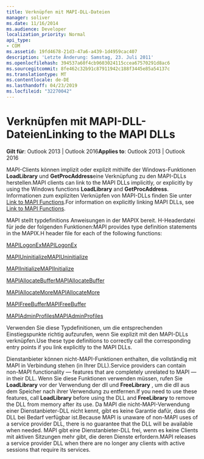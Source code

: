 ```yaml
---
title: Verknüpfen mit MAPI-DLL-Dateien
manager: soliver
ms.date: 11/16/2014
ms.audience: Developer
localization_priority: Normal
api_type:
- COM
ms.assetid: 19fd4678-21d3-47a6-a439-1d4959cac407
description: 'Letzte Änderung: Samstag, 23. Juli 2011'
ms.openlocfilehash: 394537a60f4cb9603024115ccea67570291d8ac6
ms.sourcegitcommit: 8fe462c32b91c87911942c188f3445e85a54137c
ms.translationtype: MT
ms.contentlocale: de-DE
ms.lasthandoff: 04/23/2019
ms.locfileid: "32270042"
---
```

# <a name="linking-to-the-mapi-dlls"></a><span data-ttu-id="d64eb-103">Verknüpfen mit MAPI-DLL-Dateien</span><span class="sxs-lookup"><span data-stu-id="d64eb-103">Linking to the MAPI DLLs</span></span>

  
  
<span data-ttu-id="d64eb-104">**Gilt für**: Outlook 2013 | Outlook 2016</span><span class="sxs-lookup"><span data-stu-id="d64eb-104">**Applies to**: Outlook 2013 | Outlook 2016</span></span> 
  
<span data-ttu-id="d64eb-105">MAPI-Clients können implizit oder explizit mithilfe der Windows-Funktionen **LoadLibrary** und **GetProcAddress**eine Verknüpfung zu den MAPI-DLLs herstellen.</span><span class="sxs-lookup"><span data-stu-id="d64eb-105">MAPI clients can link to the MAPI DLLs implicitly, or explicitly by using the Windows functions **LoadLibrary** and **GetProcAddress**.</span></span> <span data-ttu-id="d64eb-106">Informationen zum expliziten Verknüpfen von MAPI-DLLs finden Sie unter [Link to MAPI Functions](how-to-link-to-mapi-functions.md).</span><span class="sxs-lookup"><span data-stu-id="d64eb-106">For information on explicitly linking MAPI DLLs, see [Link to MAPI Functions](how-to-link-to-mapi-functions.md).</span></span>
  
<span data-ttu-id="d64eb-107">MAPI stellt typdefinitions Anweisungen in der MAPIX bereit. H-Headerdatei für jede der folgenden Funktionen:</span><span class="sxs-lookup"><span data-stu-id="d64eb-107">MAPI provides type definition statements in the MAPIX.H header file for each of the following functions:</span></span>
  
[<span data-ttu-id="d64eb-108">MAPILogonEx</span><span class="sxs-lookup"><span data-stu-id="d64eb-108">MAPILogonEx</span></span>](mapilogonex.md)
  
[<span data-ttu-id="d64eb-109">MAPIUninitialize</span><span class="sxs-lookup"><span data-stu-id="d64eb-109">MAPIUninitialize</span></span>](mapiuninitialize.md)
  
[<span data-ttu-id="d64eb-110">MAPIInitialize</span><span class="sxs-lookup"><span data-stu-id="d64eb-110">MAPIInitialize</span></span>](mapiinitialize.md)
  
[<span data-ttu-id="d64eb-111">MAPIAllocateBuffer</span><span class="sxs-lookup"><span data-stu-id="d64eb-111">MAPIAllocateBuffer</span></span>](mapiallocatebuffer.md)
  
[<span data-ttu-id="d64eb-112">MAPIAllocateMore</span><span class="sxs-lookup"><span data-stu-id="d64eb-112">MAPIAllocateMore</span></span>](mapiallocatemore.md)
  
[<span data-ttu-id="d64eb-113">MAPIFreeBuffer</span><span class="sxs-lookup"><span data-stu-id="d64eb-113">MAPIFreeBuffer</span></span>](mapifreebuffer.md)
  
[<span data-ttu-id="d64eb-114">MAPIAdminProfiles</span><span class="sxs-lookup"><span data-stu-id="d64eb-114">MAPIAdminProfiles</span></span>](mapiadminprofiles.md)
  
<span data-ttu-id="d64eb-115">Verwenden Sie diese Typdefinitionen, um die entsprechenden Einstiegspunkte richtig aufzurufen, wenn Sie explizit mit den MAPI-DLLs verknüpfen.</span><span class="sxs-lookup"><span data-stu-id="d64eb-115">Use these type definitions to correctly call the corresponding entry points if you link explicitly to the MAPI DLLs.</span></span>
  
<span data-ttu-id="d64eb-116">Dienstanbieter können nicht-MAPI-Funktionen enthalten, die vollständig mit MAPI in Verbindung stehen (in Ihrer DLL).</span><span class="sxs-lookup"><span data-stu-id="d64eb-116">Service providers can contain non-MAPI functionality — features that are completely unrelated to MAPI — in their DLL.</span></span> <span data-ttu-id="d64eb-117">Wenn Sie diese Funktionen verwenden müssen, rufen Sie **LoadLibrary** vor der Verwendung der dll und **FreeLibrary** , um die dll aus dem Speicher nach ihrer Verwendung zu entfernen.</span><span class="sxs-lookup"><span data-stu-id="d64eb-117">If you need to use these features, call **LoadLibrary** before using the DLL and **FreeLibrary** to remove the DLL from memory after its use.</span></span> <span data-ttu-id="d64eb-118">Da MAPI die nicht-MAPI-Verwendung einer Dienstanbieter-DLL nicht kennt, gibt es keine Garantie dafür, dass die DLL bei Bedarf verfügbar ist.</span><span class="sxs-lookup"><span data-stu-id="d64eb-118">Because MAPI is unaware of non-MAPI uses of a service provider DLL, there is no guarantee that the DLL will be available when needed.</span></span> <span data-ttu-id="d64eb-119">MAPI gibt eine Dienstanbieter-DLL frei, wenn es keine Clients mit aktiven Sitzungen mehr gibt, die deren Dienste erfordern.</span><span class="sxs-lookup"><span data-stu-id="d64eb-119">MAPI releases a service provider DLL when there are no longer any clients with active sessions that require its services.</span></span> 
  


